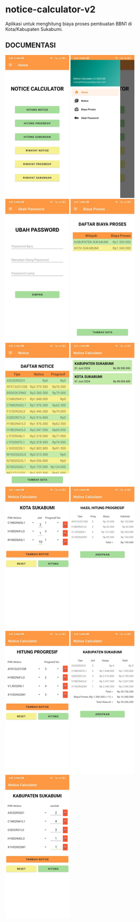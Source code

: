 # notice-calculator-v2
Aplikasi untuk menghitung biaya proses pembuatan BBN1 di Kota/Kabupaten Sukabumi.

## DOCUMENTASI
<p>
  <img src="https://raw.githubusercontent.com/syayidmuwahhid/notice-calculator-v2/main/demo/12.jpg" width="200" />
  <img src="https://raw.githubusercontent.com/syayidmuwahhid/notice-calculator-v2/main/demo/1.jpg" width="200" />
  <img src="https://raw.githubusercontent.com/syayidmuwahhid/notice-calculator-v2/main/demo/2.jpg" width="200" />
  <img src="https://raw.githubusercontent.com/syayidmuwahhid/notice-calculator-v2/main/demo/3.jpg" width="200" />
  <img src="https://raw.githubusercontent.com/syayidmuwahhid/notice-calculator-v2/main/demo/4.jpg" width="200" />
  <img src="https://raw.githubusercontent.com/syayidmuwahhid/notice-calculator-v2/main/demo/5.jpg" width="200" />
  <img src="https://raw.githubusercontent.com/syayidmuwahhid/notice-calculator-v2/main/demo/6.jpg" width="200" />
  <img src="https://raw.githubusercontent.com/syayidmuwahhid/notice-calculator-v2/main/demo/8.jpg" width="200" />
  <img src="https://raw.githubusercontent.com/syayidmuwahhid/notice-calculator-v2/main/demo/9.jpg" width="200" />
  <img src="https://raw.githubusercontent.com/syayidmuwahhid/notice-calculator-v2/main/demo/10.jpg" width="200" />
  <img src="https://raw.githubusercontent.com/syayidmuwahhid/notice-calculator-v2/main/demo/11.jpg" width="200" />
</p>
